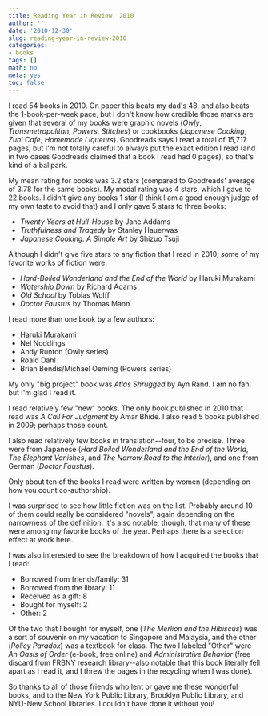 ```yaml
---
title: Reading Year in Review, 2010
author: ''
date: '2010-12-30'
slug: reading-year-in-review-2010
categories: 
- books
tags: []
math: no
meta: yes
toc: false
---
```


I read 54 books in 2010. On paper this beats my dad's 48, and also beats the 1-book-per-week pace, but I don't know how credible those marks are given that several of my books were graphic novels (*Owly*, *Transmetropolitan*, *Powers*, *Stitches*) or cookbooks (*Japanese Cooking*, *Zuni Cafe*, *Homemade Liqueurs*). Goodreads says I read a total of 15,717 pages, but I'm not totally careful to always put the exact edition I read (and in two cases Goodreads claimed that a book I read had 0 pages), so that's kind of a ballpark.

My mean rating for books was 3.2 stars (compared to Goodreads' average of 3.78 for the same books). My modal rating was 4 stars, which I gave to 22 books. I didn't give any books 1 star (I think I am a good enough judge of my own taste to avoid that) and I only gave 5 stars to three books:

- *Twenty Years at Hull-House* by Jane Addams  
- *Truthfulness and Tragedy* by Stanley Hauerwas  
- *Japanese Cooking: A Simple Art* by Shizuo Tsuji  

Although I didn't give five stars to any fiction that I read in 2010, some of my favorite works of fiction were:

- *Hard-Boiled Wonderland and the End of the World* by Haruki Murakami  
- *Watership Down* by Richard Adams  
- *Old School* by Tobias Wolff  
- *Doctor Faustus* by Thomas Mann  

I read more than one book by a few authors:

- Haruki Murakami  
- Nel Noddings  
- Andy Runton (Owly series)  
- Roald Dahl  
- Brian Bendis/Michael Oeming (Powers series)  

My only "big project" book was *Atlas Shrugged* by Ayn Rand. I am no fan, but I'm glad I read it.

I read relatively few "new" books. The only book published in 2010 that I read was *A Call For Judgment* by Amar Bhide. I also read 5 books published in 2009; perhaps those count.

I also read relatively few books in translation--four, to be precise. Three were from Japanese (*Hard Boiled Wonderland and the End of the World*, *The Elephant Vanishes*, and *The Narrow Road to the Interior*), and one from German (*Doctor Faustus*).

Only about ten of the books I read were written by women (depending on how you count co-authorship).

I was surprised to see how little fiction was on the list. Probably around 10 of them could really be considered "novels", again depending on the narrowness of the definition. It's also notable, though, that many of these were among my favorite books of the year. Perhaps there is a selection effect at work here.

I was also interested to see the breakdown of how I acquired the books that I read:

- Borrowed from friends/family: 31  
- Borrowed from the library: 11  
- Received as a gift: 8  
- Bought for myself: 2  
- Other: 2  

Of the two that I bought for myself, one (*The Merlion and the Hibiscus*) was a sort of souvenir on my vacation to Singapore and Malaysia, and the other (*Policy Paradox*) was a textbook for class. The two I labeled "Other" were *An Oasis of Order* (e-book, free online) and *Administrative Behavior* (free discard from FRBNY research library--also notable that this book literally fell apart as I read it, and I threw the pages in the recycling when I was done).

So thanks to all of those friends who lent or gave me these wonderful books, and to the New York Public Library, Brooklyn Public Library, and NYU-New School libraries. I couldn't have done it without you!